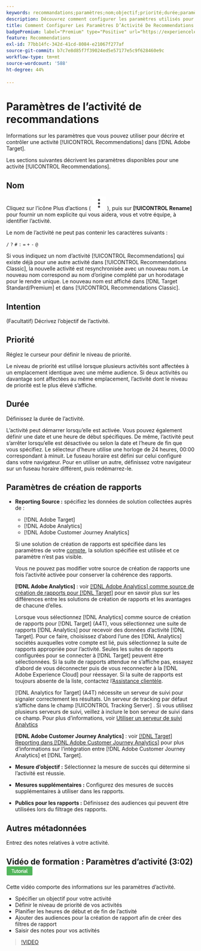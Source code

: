 ```yaml
---
keywords: recommandations;paramètres;nom;objectif;priorité;durée;paramètres de création de rapports;autres métadonnées
description: Découvrez comment configurer les paramètres utilisés pour décrire et contrôler une activité Recommendations dans Adobe Target.
title: Comment Configurer Les Paramètres D’Activité De Recommendations ?
badgePremium: label="Premium" type="Positive" url="https://experienceleague.adobe.com/docs/target/using/introduction/intro.html?lang=fr#premium newtab=true" tooltip="Voir ce qui est inclus dans Target Premium."
feature: Recommendations
exl-id: 77bb14fc-342d-41cd-8084-e21067f277af
source-git-commit: b7c7e8d85f7f39024ed5e57177e5c9f628460e9c
workflow-type: tm+mt
source-wordcount: '588'
ht-degree: 44%

---
```


# Paramètres de l’activité de recommandations

Informations sur les paramètres que vous pouvez utiliser pour décrire et contrôler une activité [!UICONTROL Recommendations] dans [!DNL Adobe Target].

Les sections suivantes décrivent les paramètres disponibles pour une activité [!UICONTROL Recommendations].

## Nom

Cliquez sur l’icône Plus d’actions ( ![icône Plus d’actions](/help/main/assets/icons/MoreSmallListVert.svg) ), puis sur **[!UICONTROL Rename]** pour fournir un nom explicite qui vous aidera, vous et votre équipe, à identifier l’activité.

Le nom de l’activité ne peut pas contenir les caractères suivants :

`/`
`?`
`#`
`:`
`=`
`+`
`-`
`@`

Si vous indiquez un nom d’activité [!UICONTROL Recommendations] qui existe déjà pour une autre activité dans [!UICONTROL Recommendations Classic], la nouvelle activité est resynchronisée avec un nouveau nom. Le nouveau nom correspond au nom d’origine complété par un horodatage pour le rendre unique. Le nouveau nom est affiché dans [!DNL Target Standard/Premium] et dans [!UICONTROL Recommendations Classic].

## Intention

(Facultatif) Décrivez l’objectif de l’activité.

## Priorité

Réglez le curseur pour définir le niveau de priorité.

Le niveau de priorité est utilisé lorsque plusieurs activités sont affectées à un emplacement identique avec une même audience. Si deux activités ou davantage sont affectées au même emplacement, l’activité dont le niveau de priorité est le plus élevé s’affiche.

## Durée

Définissez la durée de l’activité.

L’activité peut démarrer lorsqu’elle est activée. Vous pouvez également définir une date et une heure de début spécifiques. De même, l’activité peut s’arrêter lorsqu’elle est désactivée ou selon la date et l’heure de fin que vous spécifiez. Le sélecteur d’heure utilise une horloge de 24 heures, 00:00 correspondant à minuit. Le fuseau horaire est défini sur celui configuré dans votre navigateur. Pour en utiliser un autre, définissez votre navigateur sur un fuseau horaire différent, puis redémarrez-le.

## Paramètres de création de rapports

* **Reporting Source :** spécifiez les données de solution collectées auprès de :

   * [!DNL Adobe Target]
   * [!DNL Adobe Analytics]
   * [!DNL Adobe Customer Journey Analytics]

  Si une solution de création de rapports est spécifiée dans les paramètres de votre [compte](/help/main/administrating-target/reporting.md), la solution spécifiée est utilisée et ce paramètre n’est pas visible.

  Vous ne pouvez pas modifier votre source de création de rapports une fois l’activité activée pour conserver la cohérence des rapports.

  **[!DNL Adobe Analytics]** : voir [[!DNL Adobe Analytics] comme source de création de rapports pour [!DNL Target]](/help/main/c-integrating-target-with-mac/a4t/a4t.md) pour en savoir plus sur les différences entre les solutions de création de rapports et les avantages de chacune d’elles.

  Lorsque vous sélectionnez [!DNL Analytics] comme source de création de rapports pour [!DNL Target] (A4T), vous sélectionnez une suite de rapports [!DNL Analytics] pour recevoir des données d’activité [!DNL Target]. Pour ce faire, choisissez d’abord l’une des [!DNL Analytics] sociétés auxquelles votre compte est lié, puis sélectionnez la suite de rapports appropriée pour l’activité. Seules les suites de rapports configurées pour se connecter à [!DNL Target] peuvent être sélectionnées. Si la suite de rapports attendue ne s’affiche pas, essayez d’abord de vous déconnecter puis de vous reconnecter à la [!DNL Adobe Experience Cloud] pour réessayer. Si la suite de rapports est toujours absente de la liste, contactez l’[Assistance clientèle](/help/main/cmp-resources-and-contact-information.md#reference_ACA3391A00EF467B87930A450050077C).

  [!DNL Analytics for Target] (A4T) nécessite un serveur de suivi pour signaler correctement les résultats. Un serveur de tracking par défaut s’affiche dans le champ [!UICONTROL Tracking Server] . Si vous utilisez plusieurs serveurs de suivi, veillez à inclure le bon serveur de suivi dans ce champ. Pour plus d’informations, voir [Utiliser un serveur de suivi Analytics](/help/main/c-integrating-target-with-mac/a4t/analytics-tracking-server.md#task_72077BA7E93C4A65A715A18F32228823)

  **[!DNL Adobe Customer Journey Analytics]** : voir [[!DNL Target] Reporting dans [!DNL Adobe Customer Journey Analytics]](/help/main/c-integrating-target-with-mac/cja/target-reporting-in-cja.md) pour plus d’informations sur l’intégration entre [!DNL Adobe Customer Journey Analytics] et [!DNL Target].

* **Mesure d’objectif :** Sélectionnez la mesure de succès qui détermine si l’activité est réussie.
* **Mesures supplémentaires :** Configurez des mesures de succès supplémentaires à utiliser dans les rapports.
* **Publics pour les rapports :** Définissez des audiences qui peuvent être utilisées lors du filtrage des rapports.

## Autres métadonnées

Entrez des notes relatives à votre activité.

## Vidéo de formation : Paramètres d’activité (3:02) ![Badge du tutoriel](/help/main/assets/tutorial.png)

Cette vidéo comporte des informations sur les paramètres d’activité.

* Spécifier un objectif pour votre activité
* Définir le niveau de priorité de vos activités
* Planifier les heures de début et de fin de l’activité
* Ajouter des audiences pour la création de rapport afin de créer des filtres de rapport
* Saisir des notes pour vos activités

>[!VIDEO](https://video.tv.adobe.com/v/17381)
